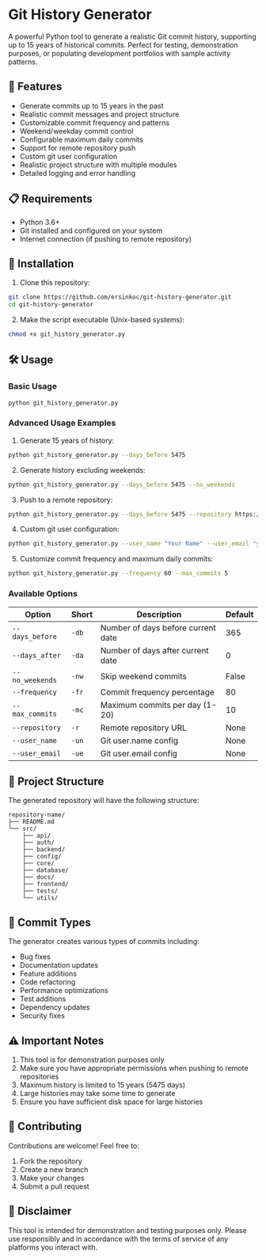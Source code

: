 # Git History Generator

A powerful Python tool to generate a realistic Git commit history, supporting up to 15 years of historical commits. Perfect for testing, demonstration purposes, or populating development portfolios with sample activity patterns.

## 🚀 Features

- Generate commits up to 15 years in the past
- Realistic commit messages and project structure
- Customizable commit frequency and patterns
- Weekend/weekday commit control
- Configurable maximum daily commits
- Support for remote repository push
- Custom git user configuration
- Realistic project structure with multiple modules
- Detailed logging and error handling

## 📋 Requirements

- Python 3.6+
- Git installed and configured on your system
- Internet connection (if pushing to remote repository)

## 💾 Installation

1. Clone this repository:
```bash
git clone https://github.com/ersinkoc/git-history-generator.git
cd git-history-generator
```

2. Make the script executable (Unix-based systems):
```bash
chmod +x git_history_generator.py
```

## 🛠 Usage

### Basic Usage

```bash
python git_history_generator.py
```

### Advanced Usage Examples

1. Generate 15 years of history:
```bash
python git_history_generator.py --days_before 5475
```

2. Generate history excluding weekends:
```bash
python git_history_generator.py --days_before 5475 --no_weekends
```

3. Push to a remote repository:
```bash
python git_history_generator.py --days_before 5475 --repository https://github.com/ersinkoc/git-history-generator.git
```

4. Custom git user configuration:
```bash
python git_history_generator.py --user_name "Your Name" --user_email "your@email.com"
```

5. Customize commit frequency and maximum daily commits:
```bash
python git_history_generator.py --frequency 60 --max_commits 5
```

### Available Options

| Option | Short | Description | Default |
|--------|-------|-------------|---------|
| `--days_before` | `-db` | Number of days before current date | 365 |
| `--days_after` | `-da` | Number of days after current date | 0 |
| `--no_weekends` | `-nw` | Skip weekend commits | False |
| `--frequency` | `-fr` | Commit frequency percentage | 80 |
| `--max_commits` | `-mc` | Maximum commits per day (1-20) | 10 |
| `--repository` | `-r` | Remote repository URL | None |
| `--user_name` | `-un` | Git user.name config | None |
| `--user_email` | `-ue` | Git user.email config | None |

## 📁 Project Structure

The generated repository will have the following structure:
```
repository-name/
├── README.md
└── src/
    ├── api/
    ├── auth/
    ├── backend/
    ├── config/
    ├── core/
    ├── database/
    ├── docs/
    ├── frontend/
    ├── tests/
    └── utils/
```

## 🎨 Commit Types

The generator creates various types of commits including:
- Bug fixes
- Documentation updates
- Feature additions
- Code refactoring
- Performance optimizations
- Test additions
- Dependency updates
- Security fixes

## ⚠️ Important Notes

1. This tool is for demonstration purposes only
2. Make sure you have appropriate permissions when pushing to remote repositories
3. Maximum history is limited to 15 years (5475 days)
4. Large histories may take some time to generate
5. Ensure you have sufficient disk space for large histories

## 🤝 Contributing

Contributions are welcome! Feel free to:
1. Fork the repository
2. Create a new branch
3. Make your changes
4. Submit a pull request

## 🚫 Disclaimer

This tool is intended for demonstration and testing purposes only. Please use responsibly and in accordance with the terms of service of any platforms you interact with.
